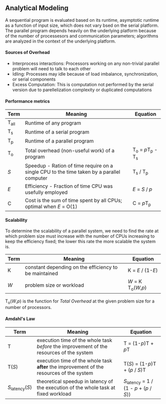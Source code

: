 ## Analytical Modeling
A sequential program is evaluated based on its runtime, asymptotic runtime as a function of input size, which does not vary bsed on the serial platform. The parallel program depends heavily on the underlying platform because of the number of processesors and communication parameters; algorithms are analyzed in the context of the underlying platform.

#### Sources of Overhead
- Interprocess interactions: Processors working on any non-trivial parallel problem will need to talk to each other
- Idling: Processes may idle because of load imbalance, synchronization, or serial components
- Excess Computation: This is computation not performed by the serial version due to parellelization complexity or duplicated computations

#### Performance metrics
**Term** | **Meaning** | **Equation**
---|---|---
T<sub>all</sub> | Runtime of any program |
T<sub>s</sub> | Runtime of a serial program |
T<sub>p</sub> | Runtime of a parallel program |
T<sub>o</sub> | Total overhead (non-useful work) of a program  | T<sub>o</sub> = *p*T<sub>p</sub> - T<sub>s</sub>
*S* | Speedup - Ration of time require on a single CPU to the time taken by a parallel computer | T<sub>s</sub> / T<sub>p</sub>
*E* | Efficiency - Fraction of time CPU was usefully employed | *E* = *S* / *p*
C | Cost is the sum of time spent by all CPUs; optimal when *E* = O(1) | C = *p*T<sub>p</sub>

#### Scalability
To determine the scalability of a parallel system, we need to find the rate at which problem size must increase with the number of CPUs increasing to keep the efficiency fixed; the lower this rate the more scalable the system is.

**Term** | **Meaning** | **Equation**
---|---|---
K | constant depending on the efficiency to be maintained | K = *E* / (1-*E*)
*W* | problem size or workload | *W* = K T<sub>o</sub>(*W*,*p*)

T<sub>o</sub>(*W*,*p*) is the function for _Total Overhead_ at the given problem size for a number of processors.

#### Amdahl's Law
**Term** | **Meaning** | **Equation**
---|---|---
T | execution time of the whole task _before_ the improvement of the resources of the system | T = (1-*p*)T + *p*T
T(*S*) | execution time of the whole task **after** the improvement of the resources of the system | T(*S*) = (1-*p*)T + (*p* / *S*)T
*S*<sub>latency</sub>(*S*) | theoretical speedup in latency of the execution of the whole task at fixed workload | *S*<sub>latency</sub> = 1 / (1 - *p* + (*p* / *S*))
